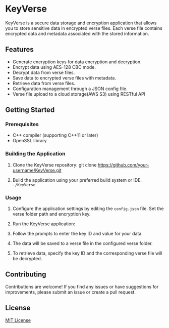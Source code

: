 # KeyVerse

KeyVerse is a secure data storage and encryption application that allows you to store sensitive data in encrypted verse files. 
Each verse file contains encrypted data and metadata associated with the stored information.

## Features

- Generate encryption keys for data encryption and decryption.
- Encrypt data using AES-128 CBC mode.
- Decrypt data from verse files.
- Save data to encrypted verse files with metadata.
- Retrieve data from verse files.
- Configuration management through a JSON config file.
- Verse file upload to a cloud storage(AWS S3) using RESTful API

## Getting Started

### Prerequisites

- C++ compiler (supporting C++11 or later)
- OpenSSL library

### Building the Application

1. Clone the KeyVerse repository: git clone https://github.com/your-username/KeyVerse.git 

2. Build the application using your preferred build system or IDE. `./KeyVerse`


### Usage

1. Configure the application settings by editing the `config.json` file. Set the verse folder path and encryption key.

2. Run the KeyVerse application:

3. Follow the prompts to enter the key ID and value for your data.

4. The data will be saved to a verse file in the configured verse folder.

5. To retrieve data, specify the key ID and the corresponding verse file will be decrypted.

## Contributing

Contributions are welcome! If you find any issues or have suggestions for improvements, please submit an issue or create a pull request.

## License

[MIT License](LICENSE)


